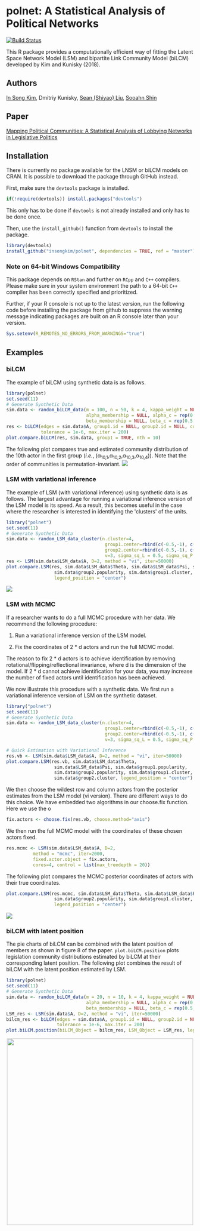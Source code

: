 # polnet:  A Statistical Analysis of Political Networks
[![Build Status](https://travis-ci.org/insongkim/polnet.svg?branch=master)](https://travis-ci.org/insongkim/polnet)

This R package provides a computationally efficient way of fitting
the Latent Space Network Model (LSM) and bipartite Link Community Model (biLCM) developed by Kim and Kunisky (2018).

## Authors
[In Song Kim](http://web.mit.edu/insong/www/), Dmitriy Kunisky, [Sean (Shiyao) Liu](https://polisci.mit.edu/people/sean-shiyao-liu), [Sooahn Shin](http://sooahnshin.com/)

## Paper
[Mapping Political Communities: A Statistical Analysis of Lobbying Networks in Legislative Politics](http://web.mit.edu/insong/www/pdf/network.pdf)

## Installation

There is currently no package available for the LNSM or biLCM models on CRAN. It is possible to download the package through GitHub instead.

First, make sure the `devtools` package is installed.
``` r
if(!require(devtools)) install.packages("devtools")
```
This only has to be done if `devtools` is not already installed and only has to be done once.

Then, use the `install_github()` function from `devtools` to install the package.

``` r
library(devtools)
install_github("insongkim/polnet", dependencies = TRUE, ref = "master")
```

### Note on 64-bit Windows Compatibility
This package depends on `RStan` and further on `RCpp` and `C++` compilers. Please make sure in your system environment the path to a 64-bit `C++` compiler has been correctly specified and prioritized.

Further, if your R console is not up to the latest version, run the following code before installing the package from github to suppress the warning message indicating packages are built on an R console later than your version.
```r
Sys.setenv(R_REMOTES_NO_ERRORS_FROM_WARNINGS="true")
```

## Examples
### biLCM

The example of biLCM using synthetic data is as follows.

``` r
library(polnet)
set.seed(11)
# Generate Synthetic Data
sim.data <- random_biLCM_data(m = 100, n = 50, k = 4, kappa_weight = NULL, a = 10000, b = 1, 
                              alpha_membership = NULL, alpha_c = rep(0.5, 100), 
                              beta_membership = NULL, beta_c = rep(0.5, 50), non_zero = TRUE)
res <- biLCM(edges = sim.data$A, group1.id = NULL, group2.id = NULL, count.id = NULL, k = 4,
             tolerance = 1e-6, max.iter = 200)
plot.compare.biLCM(res, sim.data, group1 = TRUE, nth = 10)
```

The following plot compares true and estimated community distribution of the 10th actor in the first group (*i.e.*, (&alpha;<sub>10,1</sub>,&alpha;<sub>10,2</sub>,&alpha;<sub>10,3</sub>,&alpha;<sub>10,4</sub>)). Note that the order of communities is permutation-invariant.
![](https://github.com/insongkim/repo-data/blob/master/polnet/bilcm_compare2.png?raw=true)

### LSM with variational inference

The example of LSM (with variational inference) using synthetic data is as follows. The largest advantage for running a variational inference version of the LSM model is its speed. As a result, this becomes useful in the case where the researcher is interested in identifying the 'clusters' of the units.

``` r
library("polnet")
set.seed(11)
# Generate Synthetic Data
sim.data <- random_LSM_data_cluster(n.cluster=4, 
                                     group1.center=rbind(c(-0.5,-1), c(-1, 0.3), c(0.4, 1), c(0.2, -0.2))*5,    
                                     group2.center=rbind(c(-0.5,-1), c(-1, 0.3), c(0.4, 1), c(0.2, -0.2))*5, 
                                     v=3, sigma_sq_L = 0.5, sigma_sq_P = 0.7, tau=c(0.5, 0.8))
res <- LSM(sim.data$LSM_data$A, D=2, method = "vi", iter=50000)
plot.compare.LSM(res, sim.data$LSM_data$Theta, sim.data$LSM_data$Psi, sim.data$group1.popularity, 
                  sim.data$group2.popularity, sim.data$group1.cluster, sim.data$group2.cluster, 
                  legend_position = "center")
```
![](https://github.com/insongkim/repo-data/blob/master/polnet/lsnm_short_ex_newpalette2.png?raw=true)

### LSM with MCMC

If a researcher wants to do a full MCMC procedure with her data. We recommend the following procedure:

1. Run a variational inference version of the LSM model. 

2. Fix the coordinates of 2 * d actors and run the full MCMC model.

The reason to fix 2 * d actors is to achieve identification by removing rotational/flipping/reflectional invariance, where d is the dimension of the model. If 2 * d cannot achieve identification for your data, you may increase the number of fixed actors until identification has been achieved.

We now illustrate this procedure with a synthetic data. We first run a variational inference version of LSM on the synthetic dataset.

```r
library("polnet")
set.seed(11)
# Generate Synthetic Data
sim.data <- random_LSM_data_cluster(n.cluster=4, 
                                     group1.center=rbind(c(-0.5,-1), c(-1, 0.3), c(0.4, 1), c(0.2, -0.2))*5, 
                                     group2.center=rbind(c(-0.5,-1), c(-1, 0.3), c(0.4, 1), c(0.2, -0.2))*5, 
                                     v=3, sigma_sq_L = 0.5, sigma_sq_P = 0.7, tau=c(0.5, 0.8))

# Quick Estimation with Variational Inference 
res.vb <- LSM(sim.data$LSM_data$A, D=2, method = "vi", iter=50000)
plot.compare.LSM(res.vb, sim.data$LSM_data$Theta, 
                  sim.data$LSM_data$Psi, sim.data$group1.popularity, 
                  sim.data$group2.popularity, sim.data$group1.cluster, 
                  sim.data$group2.cluster, legend_position = "center")
```
We then choose the wildest row and column actors from the posterior estimates from the LSM model (vi version). There are different ways to do this choice. We have embedded two algorithms in our choose.fix function. Here we use the o

```r
fix.actors <- choose.fix(res.vb, choose.method="axis")
```

We then run the full MCMC model with the coordinates of these chosen actors fixed. 

```r
res.mcmc <- LSM(sim.data$LSM_data$A, D=2, 
          method = "mcmc", iter=2000, 
          fixed.actor.object = fix.actors, 
          cores=4, control = list(max_treedepth = 20))
```

The following plot compares the MCMC posterior coordinates of actors with their true coordinates.
```r
plot.compare.LSM(res.mcmc, sim.data$LSM_data$Theta, sim.data$LSM_data$Psi, sim.data$group1.popularity, 
                  sim.data$group2.popularity, sim.data$group1.cluster, sim.data$group2.cluster, 
                  legend_position = "center")
```
![](https://github.com/insongkim/repo-data/blob/master/polnet/lsnm_mcmc_ex_newpalette2.png?raw=true)

### biLCM with latent position
The pie charts of biLCM can be combined with the latent position of members as shown in figure 8 of the paper. `plot.biLCM.position` plots legislation community distributions estimated by biLCM at their corresponding latent position. The following plot combines the result of biLCM with the latent position estimated by LSM. 
```r
library(polnet)
set.seed(11)
# Generate Synthetic Data
sim.data <- random_biLCM_data(m = 20, n = 10, k = 4, kappa_weight = NULL, a = 10000, b = 1,
                              alpha_membership = NULL, alpha_c = rep(0.5, 100),
                              beta_membership = NULL, beta_c = rep(0.5, 50), non_zero = TRUE)
LSM_res <- LSM(sim.data$A, D=2, method = "vi", iter=50000)
bilcm_res <- biLCM(edges = sim.data$A, group1.id = NULL, group2.id = NULL, count.id = NULL, k = 4,
                   tolerance = 1e-6, max.iter = 200)
plot.biLCM.position(biLCM_Object = bilcm_res, LSM_Object = LSM_res, legend_position = "none")
```
<p align="center">
  <img width="500" height="500" src="https://github.com/insongkim/repo-data/blob/master/polnet/bilcm_lsnm2.png?raw=true">
</p>

